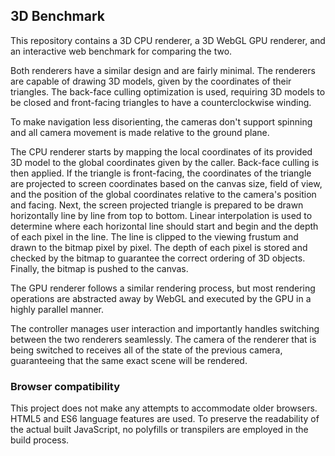 ## 3D Benchmark

This repository contains a 3D CPU renderer, a 3D WebGL GPU renderer, and an interactive web benchmark for comparing the two.

Both renderers have a similar design and are fairly minimal. The renderers are capable of drawing 3D models, given by the coordinates of their triangles. The back-face culling optimization is used, requiring 3D models to be closed and front-facing triangles to have a counterclockwise winding.

To make navigation less disorienting, the cameras don't support spinning and all camera movement is made relative to the ground plane.

The CPU renderer starts by mapping the local coordinates of its provided 3D model to the global coordinates given by the caller. Back-face culling is then applied. If the triangle is front-facing, the coordinates of the triangle are projected to screen coordinates based on the canvas size, field of view, and the position of the global coordinates relative to the camera's position and facing. Next, the screen projected triangle is prepared to be drawn horizontally line by line from top to bottom. Linear interpolation is used to determine where each horizontal line should start and begin and the depth of each pixel in the line. The line is clipped to the viewing frustum and drawn to the bitmap pixel by pixel. The depth of each pixel is stored and checked by the bitmap to guarantee the correct ordering of 3D objects. Finally, the bitmap is pushed to the canvas. 

The GPU renderer follows a similar rendering process, but most rendering operations are abstracted away by WebGL and executed by the GPU in a highly parallel manner.

The controller manages user interaction and importantly handles switching between the two renderers seamlessly. The camera of the renderer that is being switched to receives all of the state of the previous camera, guaranteeing that the same exact scene will be rendered.

### Browser compatibility

This project does not make any attempts to accommodate older browsers. HTML5 and ES6 language features are used. To preserve the readability of the actual built JavaScript, no polyfills or transpilers are employed in the build process.
